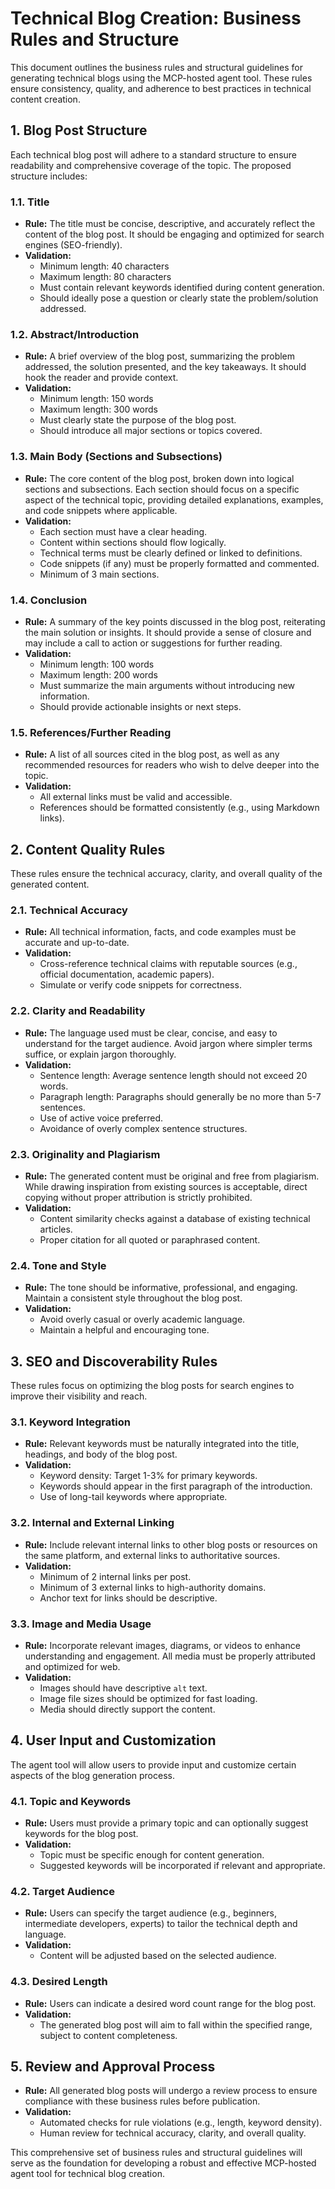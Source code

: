 # Technical Blog Creation: Business Rules and Structure

This document outlines the business rules and structural guidelines for generating technical blogs using the MCP-hosted agent tool. These rules ensure consistency, quality, and adherence to best practices in technical content creation.

## 1. Blog Post Structure

Each technical blog post will adhere to a standard structure to ensure readability and comprehensive coverage of the topic. The proposed structure includes:

### 1.1. Title

*   **Rule:** The title must be concise, descriptive, and accurately reflect the content of the blog post. It should be engaging and optimized for search engines (SEO-friendly).
*   **Validation:**
    *   Minimum length: 40 characters
    *   Maximum length: 80 characters
    *   Must contain relevant keywords identified during content generation.
    *   Should ideally pose a question or clearly state the problem/solution addressed.

### 1.2. Abstract/Introduction

*   **Rule:** A brief overview of the blog post, summarizing the problem addressed, the solution presented, and the key takeaways. It should hook the reader and provide context.
*   **Validation:**
    *   Minimum length: 150 words
    *   Maximum length: 300 words
    *   Must clearly state the purpose of the blog post.
    *   Should introduce all major sections or topics covered.

### 1.3. Main Body (Sections and Subsections)

*   **Rule:** The core content of the blog post, broken down into logical sections and subsections. Each section should focus on a specific aspect of the technical topic, providing detailed explanations, examples, and code snippets where applicable.
*   **Validation:**
    *   Each section must have a clear heading.
    *   Content within sections should flow logically.
    *   Technical terms must be clearly defined or linked to definitions.
    *   Code snippets (if any) must be properly formatted and commented.
    *   Minimum of 3 main sections.

### 1.4. Conclusion

*   **Rule:** A summary of the key points discussed in the blog post, reiterating the main solution or insights. It should provide a sense of closure and may include a call to action or suggestions for further reading.
*   **Validation:**
    *   Minimum length: 100 words
    *   Maximum length: 200 words
    *   Must summarize the main arguments without introducing new information.
    *   Should provide actionable insights or next steps.

### 1.5. References/Further Reading

*   **Rule:** A list of all sources cited in the blog post, as well as any recommended resources for readers who wish to delve deeper into the topic.
*   **Validation:**
    *   All external links must be valid and accessible.
    *   References should be formatted consistently (e.g., using Markdown links).

## 2. Content Quality Rules

These rules ensure the technical accuracy, clarity, and overall quality of the generated content.

### 2.1. Technical Accuracy

*   **Rule:** All technical information, facts, and code examples must be accurate and up-to-date.
*   **Validation:**
    *   Cross-reference technical claims with reputable sources (e.g., official documentation, academic papers).
    *   Simulate or verify code snippets for correctness.

### 2.2. Clarity and Readability

*   **Rule:** The language used must be clear, concise, and easy to understand for the target audience. Avoid jargon where simpler terms suffice, or explain jargon thoroughly.
*   **Validation:**
    *   Sentence length: Average sentence length should not exceed 20 words.
    *   Paragraph length: Paragraphs should generally be no more than 5-7 sentences.
    *   Use of active voice preferred.
    *   Avoidance of overly complex sentence structures.

### 2.3. Originality and Plagiarism

*   **Rule:** The generated content must be original and free from plagiarism. While drawing inspiration from existing sources is acceptable, direct copying without proper attribution is strictly prohibited.
*   **Validation:**
    *   Content similarity checks against a database of existing technical articles.
    *   Proper citation for all quoted or paraphrased content.

### 2.4. Tone and Style

*   **Rule:** The tone should be informative, professional, and engaging. Maintain a consistent style throughout the blog post.
*   **Validation:**
    *   Avoid overly casual or overly academic language.
    *   Maintain a helpful and encouraging tone.

## 3. SEO and Discoverability Rules

These rules focus on optimizing the blog posts for search engines to improve their visibility and reach.

### 3.1. Keyword Integration

*   **Rule:** Relevant keywords must be naturally integrated into the title, headings, and body of the blog post.
*   **Validation:**
    *   Keyword density: Target 1-3% for primary keywords.
    *   Keywords should appear in the first paragraph of the introduction.
    *   Use of long-tail keywords where appropriate.

### 3.2. Internal and External Linking

*   **Rule:** Include relevant internal links to other blog posts or resources on the same platform, and external links to authoritative sources.
*   **Validation:**
    *   Minimum of 2 internal links per post.
    *   Minimum of 3 external links to high-authority domains.
    *   Anchor text for links should be descriptive.

### 3.3. Image and Media Usage

*   **Rule:** Incorporate relevant images, diagrams, or videos to enhance understanding and engagement. All media must be properly attributed and optimized for web.
*   **Validation:**
    *   Images should have descriptive `alt` text.
    *   Image file sizes should be optimized for fast loading.
    *   Media should directly support the content.

## 4. User Input and Customization

The agent tool will allow users to provide input and customize certain aspects of the blog generation process.

### 4.1. Topic and Keywords

*   **Rule:** Users must provide a primary topic and can optionally suggest keywords for the blog post.
*   **Validation:**
    *   Topic must be specific enough for content generation.
    *   Suggested keywords will be incorporated if relevant and appropriate.

### 4.2. Target Audience

*   **Rule:** Users can specify the target audience (e.g., beginners, intermediate developers, experts) to tailor the technical depth and language.
*   **Validation:**
    *   Content will be adjusted based on the selected audience.

### 4.3. Desired Length

*   **Rule:** Users can indicate a desired word count range for the blog post.
*   **Validation:**
    *   The generated blog post will aim to fall within the specified range, subject to content completeness.

## 5. Review and Approval Process

*   **Rule:** All generated blog posts will undergo a review process to ensure compliance with these business rules before publication.
*   **Validation:**
    *   Automated checks for rule violations (e.g., length, keyword density).
    *   Human review for technical accuracy, clarity, and overall quality.

This comprehensive set of business rules and structural guidelines will serve as the foundation for developing a robust and effective MCP-hosted agent tool for technical blog creation.

